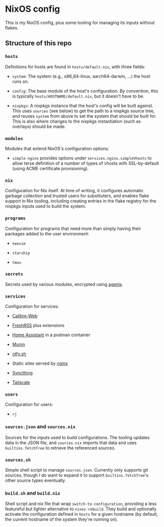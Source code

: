 # NixOS config


This is my NixOS config, plus some tooling for managing its inputs without
flakes.


## Structure of this repo


### `hosts`

Definitions for hosts are found in `hosts/default.nix`, with three fields:

- `system`: The system (e.g., x86\_64-linux, aarch64-darwin, ...) the host
  runs on.

- `config`: The base module of the host's configuration. By convention, this
  is typically `hosts/HOSTNAME/default.nix`, but it doesn't have to be.

- `nixpkgs`: A nixpkgs instance that the host's config will be built against.
  This uses `sources` (see below) to get the path to a nixpkgs source tree, and
  reuses `system` from above to set the system that should be built for.
  This is also where changes to the nixpkgs instantiation (such as overlays)
  should be made.


### `modules`

Modules that extend NixOS's configuration options:

- `simple-nginx` provides options under `services.nginx.simpleVhosts` to
  allow terse definition of a number of types of vhosts with SSL-by-default
  (using ACME certificate provisioning).


### `nix`

Configuration for Nix itself. At time of writing, it configures automatic
garbage collection and trusted users for substituters, and enables flake
support in Nix tooling, including creating entries in the flake registry
for the nixpkgs inputs used to build the system.


### `programs`

Configuration for programs that need more than simply having their packages
added to the user environment:

- `neovim`

- `starship`

- `tmux`


### `secrets`

Secrets used by various modules, encrypted using [agenix][agenix].


### `services`

Configuration for services:

- [Calibre-Web][calibre-web]

- [FreshRSS][freshrss] plus extensions

- [Home Assistant][home-assistant] in a podman container

- [Munin][munin]

- [ntfy.sh][ntfy]

- Static sites served by [nginx][nginx]

- [Syncthing][syncthing]

- [Tailscale][tailscale]


### `users`

Configuration for users:

- `rj`


### `sources.json` and `sources.nix`

Sources for the inputs used to build configurations. The tooling updates data
in the JSON file, and `sources.nix` imports that data and uses
`builtins.fetchTree` to retrieve the referenced sources.


### `sources.sh`

Simple shell script to manage `sources.json`. Currently only supports git
sources, though I do want to expand it to support `builtins.fetchTree`'s other
source types eventually.


### `build.sh` and `build.nix`

Shell script and nix file that wrap `switch-to-configuration`, providing a less
featureful but lighter alternative to `nixos-rebuild`. They build and optionally
activate the configuration defined in `hosts` for a given hostname (by default,
the current hostname of the system they're running on).



[agenix]: https://github.com/ryantm/agenix
[calibre-web]: https://github.com/janeczku/calibre-web
[freshrss]: https://www.freshrss.org/
[home-assistant]: https://www.home-assistant.io/
[munin]: https://munin-monitoring.org/
[ntfy]: https://ntfy.sh/
[nginx]: https://nginx.org/
[syncthing]: https://syncthing.net/
[tailscale]: https://tailscale.com/
[jade-pinning]: https://jade.fyi/blog/pinning-nixos-with-npins/
